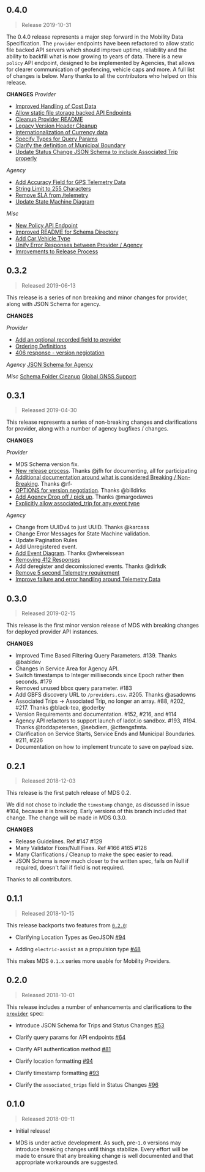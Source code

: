 ## 0.4.0 

> Release 2019-10-31

The 0.4.0 release represents a major step forward in the Mobility Data Specification. The `provider` endpoints have been refactored to allow static file backed API servers which should improve uptime, reliability and the ability to backfill what is now growing to years of data. There is a new `policy` API endpoint, designed to be implemented by Agencies, that allows for clearer communication of geofencing, vehicle caps and more. A full list of changes is below. Many thanks to all the contributors who helped on this release. 

**CHANGES**
*_Provider_*
* [Improved Handling of Cost Data](https://github.com/CityOfLosAngeles/mobility-data-specification/pull/388)
* [Allow static file storage backed API Endpoints](https://github.com/CityOfLosAngeles/mobility-data-specification/pull/357)
* [Cleanup Provider README](https://github.com/CityOfLosAngeles/mobility-data-specification/pull/395)
* [Legacy Version Header Cleanup](https://github.com/CityOfLosAngeles/mobility-data-specification/pull/314)
* [Internationalization of Currency data](https://github.com/CityOfLosAngeles/mobility-data-specification/pull/379)
* [Specify Types for Query Params](https://github.com/CityOfLosAngeles/mobility-data-specification/pull/352)
* [Clarify the definition of Municipal Boundary](https://github.com/CityOfLosAngeles/mobility-data-specification/pull/369)
* [Update Status Change JSON Schema to include Associated Trip properly](https://github.com/CityOfLosAngeles/mobility-data-specification/pull/353)

*_Agency_*
* [Add Accuracy Field for GPS Telemetry Data](https://github.com/CityOfLosAngeles/mobility-data-specification/pull/360)
* [String Limit to 255 Characters](https://github.com/CityOfLosAngeles/mobility-data-specification/pull/361)
* [Remove SLA from /telemetry](https://github.com/CityOfLosAngeles/mobility-data-specification/pull/371)
* [Update State Machine Diagram](https://github.com/CityOfLosAngeles/mobility-data-specification/pull/363)

*_Misc_* 
* [New Policy API Endpoint](https://github.com/CityOfLosAngeles/mobility-data-specification/pull/382)
* [Improved README for Schema Directory](https://github.com/CityOfLosAngeles/mobility-data-specification/pull/398)
* [Add Car Vehicle Type](https://github.com/CityOfLosAngeles/mobility-data-specification/pull/219)
* [Unify Error Responses between Provider / Agency](https://github.com/CityOfLosAngeles/mobility-data-specification/pull/368)
* [Imrovements to Release Process](https://github.com/CityOfLosAngeles/mobility-data-specification/pull/372)

## 0.3.2 

> Released 2019-06-13

This release is a series of non breaking and minor changes for provider, along with JSON Schema for agency. 

**CHANGES** 

*_Provider_*
* [Add an optional recorded field to provider](https://github.com/CityOfLosAngeles/mobility-data-specification/issues/307)
* [Ordering Definitions](https://github.com/CityOfLosAngeles/mobility-data-specification/pull/301)
* [406 response - version negiotation](https://github.com/CityOfLosAngeles/mobility-data-specification/pull/327)

*_Agency_*
[JSON Schema for Agency](https://github.com/CityOfLosAngeles/mobility-data-specification/issues/169)

*_Misc_*
[Schema Folder Cleanup](https://github.com/CityOfLosAngeles/mobility-data-specification/pull/328)
[Global GNSS Support](https://github.com/CityOfLosAngeles/mobility-data-specification/pull/316)
## 0.3.1

> Released 2019-04-30

This release represents a series of non-breaking changes and clarifications for provider, along with a number of agency bugfixes / changes. 

**CHANGES**

*_Provider_*
* MDS Schema version fix.
* [New release process](https://github.com/CityOfLosAngeles/mobility-data-specification/pull/264). Thanks @jfh for documenting, all for participating 
* [Additional documentation around what is considered Breaking / Non-Breaking](https://github.com/CityOfLosAngeles/mobility-data-specification/pull/295). Thanks @rf-
* [OPTIONS for version negotiation](https://github.com/CityOfLosAngeles/mobility-data-specification/pull/293). Thanks @billdirks
* [Add Agency Drop off / pick up](https://github.com/CityOfLosAngeles/mobility-data-specification/pull/291). Thanks @margodawes 
* [Explicitly allow associated_trip for any event type](https://github.com/CityOfLosAngeles/mobility-data-specification/pull/297)

*_Agency_*
* Change from UUIDv4 to just UUID. Thanks @karcass
* Change Error Messages for State Machine validation. 
* Update Pagination Rules 
* Add Unregistered event. 
* [Add Event Diagram](https://github.com/CityOfLosAngeles/mobility-data-specification/pull/258). Thanks @whereissean
* [Removing 412 Responses](https://github.com/CityOfLosAngeles/mobility-data-specification/pull/258)
* Add deregister and decomissioned events. Thanks @dirkdk 
* [Remove 5 second Telemetry requirement](https://github.com/CityOfLosAngeles/mobility-data-specification/pull/261)
* [Improve failure and error handling around Telemetry Data](https://github.com/CityOfLosAngeles/mobility-data-specification/pull/290)

## 0.3.0 

> Released 2019-02-15

This release is the first minor version release of MDS with breaking changes for deployed provider API instances. 

**CHANGES** 

* Improved Time Based Filtering Query Parameters. #139. Thanks @babldev 
* Changes in Service Area for Agency API. 
* Switch timestamps to Integer milliseconds since Epoch rather then seconds. #179
* Removed unused bbox query parameter. #183
* Add GBFS discovery URL to `/providers.csv`. #205. Thanks @asadowns
* Associated Trips -> Associated Trip, no longer an array. #88, #202, #217. Thanks @black-tea, @oderby
* Version Requirements and documentation. #152, #216, and #114 
* Agency API refactors to support launch of ladot.io sandbox. #193, #194. Thanks @toddapetersen, @sebdiem, @cttengsfmta. 
* Clarification on Service Starts, Service Ends and Municipal Boundaries. #211, #226 
* Documentation on how to implement truncate to save on payload size. 

## 0.2.1

> Released 2018-12-03

This release is the first patch release of MDS 0.2. 

We did not chose to include the `timestamp` change, as discussed in issue #104, because it is breaking. Early versions of this branch included that change. The change will be made in MDS 0.3.0. 

**CHANGES**

* Release Guidelines. Ref  #147 #129 
* Many Validator Fixes/Null Fixes. Ref #166 #165 #128 
* Many Clarifications / Cleanup to make the spec easier to read. 
* JSON Schema is now much closer to the written spec, fails on Null if required, doesn't fail if field is not required. 

Thanks to all contributors. 

## 0.1.1

> Released 2018-10-15

This release backports two features from [`0.2.0`](https://github.com/CityOfLosAngeles/mobility-data-specification/releases/tag/0.2.0):

* Clarifying Location Types as GeoJSON [#94](https://github.com/CityOfLosAngeles/mobility-data-specification/pull/94)

* Adding `electric-assist` as a propulsion type [#48](https://github.com/CityOfLosAngeles/mobility-data-specification/pull/48)

This makes MDS `0.1.x` series more usable for Mobility Providers.

## 0.2.0

> Released 2018-10-01

This release includes a number of enhancements and clarifications to the [`provider`][provider] spec:

* Introduce JSON Schema for Trips and Status Changes [#53](https://github.com/CityOfLosAngeles/mobility-data-specification/pull/53)

* Clarify query params for API endpoints [#64](https://github.com/CityOfLosAngeles/mobility-data-specification/pull/64)

* Clarify API authentication method [#81](https://github.com/CityOfLosAngeles/mobility-data-specification/pull/81)

* Clarify location formatting [#94](https://github.com/CityOfLosAngeles/mobility-data-specification/pull/94)

* Clarify timestamp formatting [#93](https://github.com/CityOfLosAngeles/mobility-data-specification/pull/93)

* Clarify the `associated_trips` field in Status Changes [#96](https://github.com/CityOfLosAngeles/mobility-data-specification/pull/96)

## 0.1.0

> Released 2018-09-11

* Initial release!

* MDS is under active development. As such, pre-`1.0` versions may introduce breaking changes until things stabilize. Every effort will be made to ensure that any breaking change is well documented and that appropriate workarounds are suggested.

[provider]: https://github.com/CityOfLosAngeles/mobility-data-specification/tree/master/provider
